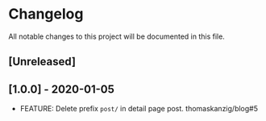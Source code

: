 # Changelog
All notable changes to this project will be documented in this file.

## [Unreleased]

## [1.0.0] - 2020-01-05

- FEATURE: Delete prefix `post/` in detail page post. thomaskanzig/blog#5
